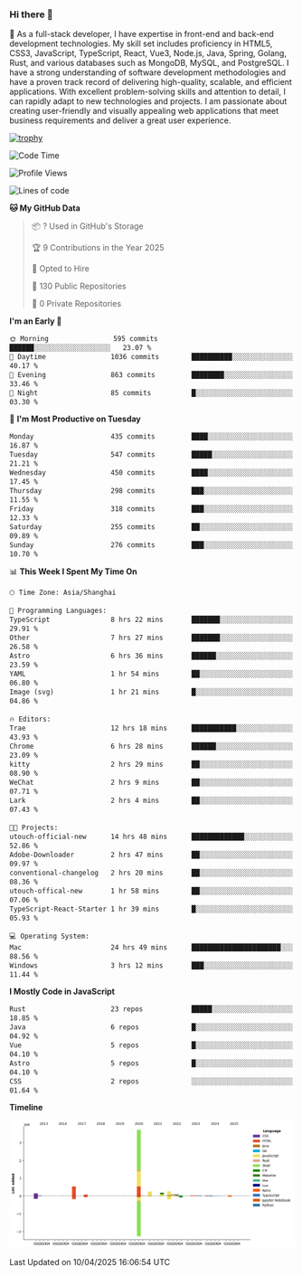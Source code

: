 ### Hi there 👋

🌱 As a full-stack developer, I have expertise in front-end and back-end development technologies. My skill set includes proficiency in HTML5, CSS3, JavaScript, TypeScript, React, Vue3, Node.js, Java, Spring, Golang, Rust, and various databases such as MongoDB, MySQL, and PostgreSQL. I have a strong understanding of software development methodologies and have a proven track record of delivering high-quality, scalable, and efficient applications. With excellent problem-solving skills and attention to detail, I can rapidly adapt to new technologies and projects. I am passionate about creating user-friendly and visually appealing web applications that meet business requirements and deliver a great user experience.

[![trophy](https://github-profile-trophy.vercel.app/?username=elton&rank=SECRET,SSS,SS,S,AAA,AA,A&theme=onedark&no-frame=true&margin-w=10)](https://github.com/ryo-ma/github-profile-trophy)

<!--START_SECTION:waka-->
![Code Time](http://img.shields.io/badge/Code%20Time-1%2C498%20hrs%2045%20mins-blue)

![Profile Views](http://img.shields.io/badge/Profile%20Views-0-blue)

![Lines of code](https://img.shields.io/badge/From%20Hello%20World%20I%27ve%20Written-5.6%20million%20lines%20of%20code-blue)

**🐱 My GitHub Data** 

> 📦 ? Used in GitHub's Storage 
 > 
> 🏆 9 Contributions in the Year 2025
 > 
> 💼 Opted to Hire
 > 
> 📜 130 Public Repositories 
 > 
> 🔑 0 Private Repositories 
 > 
**I'm an Early 🐤** 

```text
🌞 Morning                595 commits         ██████░░░░░░░░░░░░░░░░░░░   23.07 % 
🌆 Daytime                1036 commits        ██████████░░░░░░░░░░░░░░░   40.17 % 
🌃 Evening                863 commits         ████████░░░░░░░░░░░░░░░░░   33.46 % 
🌙 Night                  85 commits          █░░░░░░░░░░░░░░░░░░░░░░░░   03.30 % 
```
📅 **I'm Most Productive on Tuesday** 

```text
Monday                   435 commits         ████░░░░░░░░░░░░░░░░░░░░░   16.87 % 
Tuesday                  547 commits         █████░░░░░░░░░░░░░░░░░░░░   21.21 % 
Wednesday                450 commits         ████░░░░░░░░░░░░░░░░░░░░░   17.45 % 
Thursday                 298 commits         ███░░░░░░░░░░░░░░░░░░░░░░   11.55 % 
Friday                   318 commits         ███░░░░░░░░░░░░░░░░░░░░░░   12.33 % 
Saturday                 255 commits         ██░░░░░░░░░░░░░░░░░░░░░░░   09.89 % 
Sunday                   276 commits         ███░░░░░░░░░░░░░░░░░░░░░░   10.70 % 
```


📊 **This Week I Spent My Time On** 

```text
🕑︎ Time Zone: Asia/Shanghai

💬 Programming Languages: 
TypeScript               8 hrs 22 mins       ███████░░░░░░░░░░░░░░░░░░   29.91 % 
Other                    7 hrs 27 mins       ███████░░░░░░░░░░░░░░░░░░   26.58 % 
Astro                    6 hrs 36 mins       ██████░░░░░░░░░░░░░░░░░░░   23.59 % 
YAML                     1 hr 54 mins        ██░░░░░░░░░░░░░░░░░░░░░░░   06.80 % 
Image (svg)              1 hr 21 mins        █░░░░░░░░░░░░░░░░░░░░░░░░   04.86 % 

🔥 Editors: 
Trae                     12 hrs 18 mins      ███████████░░░░░░░░░░░░░░   43.93 % 
Chrome                   6 hrs 28 mins       ██████░░░░░░░░░░░░░░░░░░░   23.09 % 
kitty                    2 hrs 29 mins       ██░░░░░░░░░░░░░░░░░░░░░░░   08.90 % 
WeChat                   2 hrs 9 mins        ██░░░░░░░░░░░░░░░░░░░░░░░   07.71 % 
Lark                     2 hrs 4 mins        ██░░░░░░░░░░░░░░░░░░░░░░░   07.43 % 

🐱‍💻 Projects: 
utouch-official-new      14 hrs 48 mins      █████████████░░░░░░░░░░░░   52.86 % 
Adobe-Downloader         2 hrs 47 mins       ██░░░░░░░░░░░░░░░░░░░░░░░   09.97 % 
conventional-changelog   2 hrs 20 mins       ██░░░░░░░░░░░░░░░░░░░░░░░   08.36 % 
utouch-offical-new       1 hr 58 mins        ██░░░░░░░░░░░░░░░░░░░░░░░   07.06 % 
TypeScript-React-Starter 1 hr 39 mins        █░░░░░░░░░░░░░░░░░░░░░░░░   05.93 % 

💻 Operating System: 
Mac                      24 hrs 49 mins      ██████████████████████░░░   88.56 % 
Windows                  3 hrs 12 mins       ███░░░░░░░░░░░░░░░░░░░░░░   11.44 % 
```

**I Mostly Code in JavaScript** 

```text
Rust                     23 repos            █████░░░░░░░░░░░░░░░░░░░░   18.85 % 
Java                     6 repos             █░░░░░░░░░░░░░░░░░░░░░░░░   04.92 % 
Vue                      5 repos             █░░░░░░░░░░░░░░░░░░░░░░░░   04.10 % 
Astro                    5 repos             █░░░░░░░░░░░░░░░░░░░░░░░░   04.10 % 
CSS                      2 repos             ░░░░░░░░░░░░░░░░░░░░░░░░░   01.64 % 
```



**Timeline**

![Lines of Code chart](https://raw.githubusercontent.com/elton/elton/main/assets/bar_graph.png)


 Last Updated on 10/04/2025 16:06:54 UTC
<!--END_SECTION:waka-->

<!--
**elton/elton** is a ✨ _special_ ✨ repository because its `README.md` (this file) appears on your GitHub profile.

Here are some ideas to get you started:

- 🔭 I’m currently working on ...
- 🌱 I’m currently learning ...
- 👯 I’m looking to collaborate on ...
- 🤔 I’m looking for help with ...
- 💬 Ask me about ...
- 📫 How to reach me: ...
- 😄 Pronouns: ...
- ⚡ Fun fact: ...
-->
